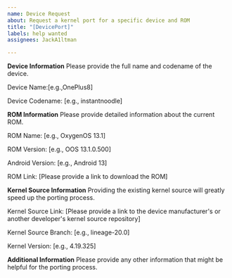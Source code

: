 ```yaml
---
name: Device Request
about: Request a kernel port for a specific device and ROM
title: "[DevicePort]"
labels: help wanted
assignees: JackA1ltman

---
```


**Device Information**
Please provide the full name and codename of the device.

Device Name:[e.g.,OnePlus8]

Device Codename: [e.g., instantnoodle]

**ROM Information**
Please provide detailed information about the current ROM.

ROM Name: [e.g., OxygenOS 13.1]

ROM Version: [e.g., OOS 13.1.0.500]

Android Version: [e.g., Android 13]

ROM Link: [Please provide a link to download the ROM]

**Kernel Source Information**
Providing the existing kernel source will greatly speed up the porting process.

Kernel Source Link: [Please provide a link to the device manufacturer's or another developer's kernel source repository]

Kernel Source Branch: [e.g., lineage-20.0]

Kernel Version: [e.g., 4.19.325]

**Additional Information**
Please provide any other information that might be helpful for the porting process.
